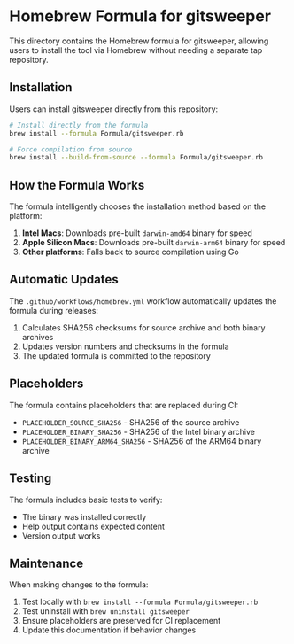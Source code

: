 # Homebrew Formula for gitsweeper

This directory contains the Homebrew formula for gitsweeper, allowing users to install the tool via Homebrew without needing a separate tap repository.

## Installation

Users can install gitsweeper directly from this repository:

```bash
# Install directly from the formula
brew install --formula Formula/gitsweeper.rb

# Force compilation from source
brew install --build-from-source --formula Formula/gitsweeper.rb
```

## How the Formula Works

The formula intelligently chooses the installation method based on the platform:

1. **Intel Macs**: Downloads pre-built `darwin-amd64` binary for speed
2. **Apple Silicon Macs**: Downloads pre-built `darwin-arm64` binary for speed  
3. **Other platforms**: Falls back to source compilation using Go

## Automatic Updates

The `.github/workflows/homebrew.yml` workflow automatically updates the formula during releases:

1. Calculates SHA256 checksums for source archive and both binary archives
2. Updates version numbers and checksums in the formula
3. The updated formula is committed to the repository

## Placeholders

The formula contains placeholders that are replaced during CI:

- `PLACEHOLDER_SOURCE_SHA256` - SHA256 of the source archive
- `PLACEHOLDER_BINARY_SHA256` - SHA256 of the Intel binary archive  
- `PLACEHOLDER_BINARY_ARM64_SHA256` - SHA256 of the ARM64 binary archive

## Testing

The formula includes basic tests to verify:
- The binary was installed correctly
- Help output contains expected content
- Version output works

## Maintenance

When making changes to the formula:

1. Test locally with `brew install --formula Formula/gitsweeper.rb`
2. Test uninstall with `brew uninstall gitsweeper`
3. Ensure placeholders are preserved for CI replacement
4. Update this documentation if behavior changes